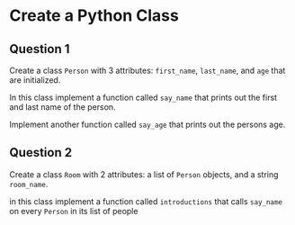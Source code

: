 # Create a Python Class

## Question 1

Create a class `Person` with 3 attributes: `first_name`, `last_name`, and `age` that are initialized.

In this class implement a function called `say_name` that prints out the first and last name of the person.

Implement another function called `say_age` that prints out the persons age. 

## Question 2

Create a class `Room` with 2 attributes: a list of `Person` objects, and a string `room_name`.

in this class implement a function called `introductions` that calls `say_name` on every `Person` in its list of people

